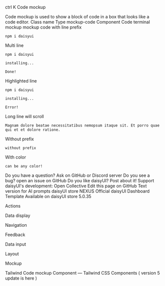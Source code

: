 ctrl
K
Code mockup

Code mockup is used to show a block of code in a box that looks like a code editor.
Class name
Type
mockup-code Component
Code terminal mockup
mockup code with line prefix

<div className="mockup-code w-full">
  <pre data-prefix="$"><code>npm i daisyui</code></pre>
</div>

Multi line

<div className="mockup-code w-full">
  <pre data-prefix="$"><code>npm i daisyui</code></pre>
  <pre data-prefix=">" className="text-warning"><code>installing...</code></pre>
  <pre data-prefix=">" className="text-success"><code>Done!</code></pre>
</div>

Highlighted line

<div className="mockup-code w-full">
  <pre data-prefix="1"><code>npm i daisyui</code></pre>
  <pre data-prefix="2"><code>installing...</code></pre>
  <pre data-prefix="3" className="bg-warning text-warning-content"><code>Error!</code></pre>
</div>

Long line will scroll

<div className="mockup-code w-full">
  <pre
    data-prefix="~"><code>Magnam dolore beatae necessitatibus nemopsum itaque sit. Et porro quae qui et et dolore ratione.</code></pre>
</div>

Without prefix

<div className="mockup-code w-full">
  <pre><code>without prefix</code></pre>
</div>

With color

<div className="mockup-code bg-primary text-primary-content w-full">
  <pre><code>can be any color!</code></pre>
</div>

Do you have a question? Ask on GitHub or Discord server
Do you see a bug? open an issue on GitHub
Do you like daisyUI? Post about it!
Support daisyUI's development: Open Collective
Edit this page on GitHub
Text version for AI prompts
daisyUI store
NEXUS
Official daisyUI Dashboard Template
Available on daisyUI store
5.0.35

Actions

Data display

Navigation

Feedback

Data input

Layout

Mockup

Tailwind Code mockup Component — Tailwind CSS Components ( version 5 update is here )
